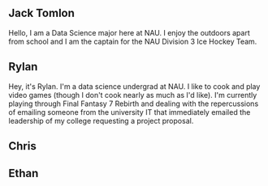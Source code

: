 Jack Tomlon
---------------------------------------
Hello, I am a Data Science major here at NAU. I enjoy the outdoors apart
from school and I am the captain for the NAU Division 3 Ice Hockey Team.

Rylan
---------------------------------------
Hey, it's Rylan. I'm a data science undergrad at NAU. I like to cook and play video games (though I don't cook nearly as much as I'd like). I'm currently playing through Final Fantasy 7 Rebirth and dealing with the repercussions of emailing someone from the university IT that immediately emailed the leadership of my college requesting a project proposal.

Chris
---------------------------------------


Ethan
---------------------------------------

